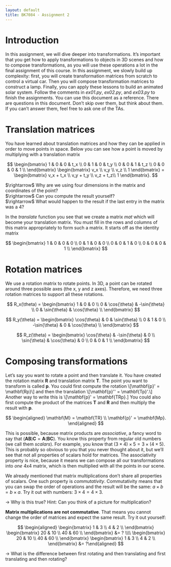```yaml
---
layout: default
title: BK7084 - Assignment 2
---
```


# Introduction

In this assignment, we will dive deeper into transformations. It’s
important that you get how to apply transformations to objects in 3D
scenes and how to compose transformations, as you will use these
operations a lot in the final assignment of this course. In this
assignment, we slowly build up complexity: first, you will create
transformation matrices from scratch to control a virtual car. Then you
will compose transformation matrices to construct a lamp. Finally, you
can apply these lessons to build an animated solar system. Follow the
comments in *ex01.py*, *ex02.py*, and *ex03.py* to finish the
assignments. You can use this document as a reference. There are
questions in this document. Don’t skip over them, but think about them.
If you can’t answer them, feel free to ask one of the TAs.

# Translation matrices

You have learned about translation matrices and how they can be applied
in order to move points in space. Below you can see how a point is moved
by multiplying with a translation matrix

$$
\begin{bmatrix}
 1 & 0 & 0 & t_x \\
 0 & 1 & 0 & t_y \\
 0 & 0 & 1 & t_z \\
 0 & 0 & 0 & 1 \\
\end{bmatrix}
\begin{bmatrix}
 v_x \\
 v_y \\
 v_z \\
 1
\end{bmatrix} =
\begin{bmatrix}
 v_x + t_x \\
 v_y + t_y \\
 v_z + t_z\\
 1
\end{bmatrix}.
$$

\$\rightarrow\$ Why are we using four dimensions in the matrix and
coordinates of the point?  
\$\rightarrow\$ Can you compute the result yourself?  
\$\rightarrow\$ What would happen to the result if the last entry in the
matrix was a 4?

In the *translate* function you see that we create a matrix *mat* which
will become your translation matrix. You must fill in the rows and
columns of this matrix appropriately to form such a matrix. It starts
off as the identity matrix

$$
\begin{bmatrix}
 1 & 0 & 0 & 0 \\
 0 & 1 & 0 & 0 \\
 0 & 0 & 1 & 0 \\
 0 & 0 & 0 & 1 \\
\end{bmatrix}
$$

# Rotation matrices

We use a rotation matrix to rotate points. In 3D, a point can be rotated
around three possible axes (the x, y and z axes). Therefore, we need
three rotation matrices to support all these rotations.

$$
R_x(\theta) = \begin{bmatrix}
 1 & 0 & 0 \\
 0 & \cos{\theta} & -\sin{\theta} \\
 0 & \sin{\theta} & \cos{\theta} \\
\end{bmatrix}
$$

$$
R_y(\theta) = \begin{bmatrix}
 \cos{\theta} & 0 & \sin{\theta} \\
 0 & 1 & 0 \\
 -\sin{\theta} & 0 & \cos{\theta} \\
\end{bmatrix}
$$

$$
R_z(\theta) = \begin{bmatrix}
 \cos{\theta} & -\sin{\theta} & 0 \\
 \sin{\theta} & \cos{\theta} & 0 \\
 0 & 0 & 1 \\
\end{bmatrix}
$$

# Composing transformations

Let’s say you want to rotate a point and then translate it. You have
created the rotation matrix $\mathbf{R}$ and translation matrix
$\mathbf{T}$. The point you want to transform is called
$\mathbf{p}$. You could first compute the rotation
\\[\mathbf{p}' = \mathbf{Rp}\\] and then the translation
\\[\mathbf{p}'' = \mathbf{Tp}'.\\] Another way to write this is
\\[\mathbf{p}' = \\mathbf{TRp}.\] You could also first compute the product
of the matrices $\mathbf{T}$ and $\mathbf{R}$ and then multiply the
result with $\mathbf{p}$.

$$
\begin{aligned}
    \mathbf{M} = \mathbf{TR} \\
    \mathbf{p}' = \mathbf{Mp}.
\end{aligned}
$$

This is possible, because matrix products are *associative*, a fancy
word to say that $(\mathbf{AB})\mathbf{C} = \mathbf{A}(\mathbf{BC})$.
You know this property from regular old numbers (we call them
*scalars*). For example, you know that
$(3 \times 4) \times 5 = 3 \times (4 \times 5)$. This is probably so
obvious to you that you never thought about it, but we’ll see that not
all properties of scalars hold for matrices. The associativity property
is nice, because it means we can compose all our transformations into
*one* 4x4 matrix, which is then multiplied with all the points in our
scene.

We already mentioned that matrix multiplications don’t share all
properties of scalars. One such property is *commutativity*.
Commutativity means that you can swap the order of operations and the
result will be the same: $a \times b = b \times a$. Try it out with
numbers: $3 \times 4 = 4 \times 3$.

$\rightarrow$ Why is this true? Hint: Can you think of a picture for
multiplication?

**Matrix multiplications are not commutative**. That means you cannot
change the order of matrices and expect the same result. Try it out
yourself:

$$
\begin{aligned}
    \begin{bmatrix}
     1 & 3  \\
     4 & 2  \\
    \end{bmatrix} 
    \begin{bmatrix}
     20 & 10  \\
     40 & 60  \\
    \end{bmatrix} &= ? \\\\
    \begin{bmatrix}
     20 & 10  \\
     40 & 60  \\
    \end{bmatrix}
    \begin{bmatrix}
     1 & 3  \\
     4 & 2  \\
    \end{bmatrix} 
    &= ?\end{aligned}
$$

$\rightarrow$ What is the difference between first rotating and then
translating and first translating and then rotating?
